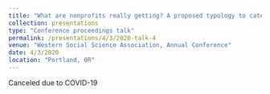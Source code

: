```yaml
---
title: "What are nonprofits really getting? A proposed typology to categorize skilled voluntary labor and donated goods and services"
collection: presentations
type: "Conference proceedings talk"
permalink: /presentations/4/3/2020-talk-4
venue: "Western Social Science Association, Annual Conference"
date: 4/3/2020
location: "Portland, OR"
---
```


Canceled due to COVID-19
